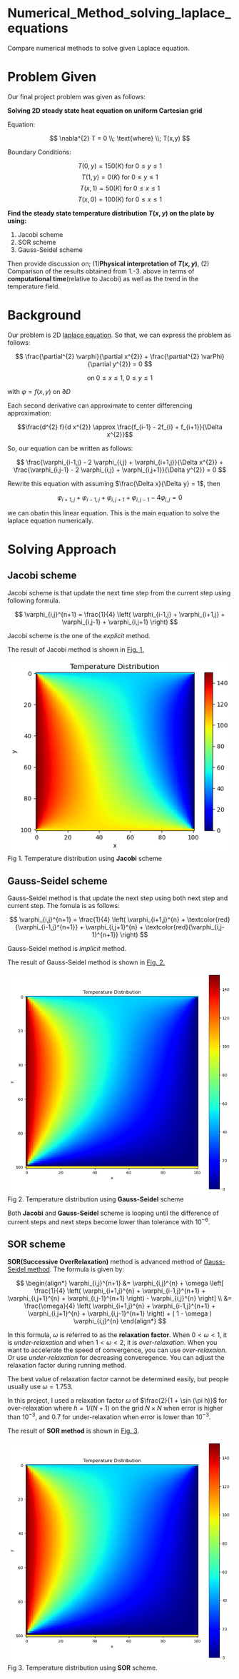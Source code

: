 # Numerical_Method_solving_laplace_equations
Compare numerical methods to solve given Laplace equation.

# Problem Given
Our final project problem was given as follows:

**Solving 2D steady state heat equation on uniform Cartesian grid**

Equation:

$$ \nabla^{2} T = 0 \\; \text{where} \\; T(x,y) $$

Boundary Conditions:

$$ T(0,y) = 150 (K) \; \text{for} \; 0 \leq y \leq 1 $$
$$ T(1,y) = 0 (K) \; \text{for} \; 0 \leq y \leq 1 $$
$$ T(x,1) = 50 (K) \; \text{for} \; 0 \leq x \leq 1 $$
$$ T(x,0) = 100 (K) \; \text{for} \; 0 \leq x \leq 1 $$

**Find the steady state temperature distribution $T(x,y)$ on the plate by using:**

1. Jacobi scheme
2. SOR scheme
3. Gauss-Seidel scheme

Then provide discussion on; (1)**Physical interpretation of $T(x,y)$**, (2) Comparison of the results obtained from 1.-3. above in terms of **computational time**(relative to Jacobi) as well as the trend in the temperature field.


# Background
Our problem is 2D [laplace equation](https://en.wikipedia.org/wiki/Laplace%27s_equation). So that, we can express the problem as follows:

$$ \frac{\partial^{2} \varphi}{\partial x^{2}} + \frac{\partial^{2} \varPhi}{\partial y^{2}} = 0 $$

$$ \text{on} \; 0 \leq x \leq 1, \; 0 \leq y \leq 1 $$

with $\varphi = f(x,y)$ on $\partial D$

Each second derivative can approximate to center differencing approximation:

$$\frac{d^{2} f}{d x^{2}} \approx \frac{f_{i-1} - 2f_{i} + f_{i+1}}{\Delta x^{2}}$$

So, our equation can be written as follows:

$$ \frac{\varphi_{i-1,j} - 2 \varphi_{i,j} + \varphi_{i+1,j}}{\Delta x^{2}} + \frac{\varphi_{i,j-1} - 2 \varphi_{i,j} + \varphi_{i,j+1}}{\Delta y^{2}} = 0 $$

Rewrite this equation with assuming $\frac{\Delta x}{\Delta y} = 1$, then

$$ \varphi_{i+1,j} + \varphi_{i-1,j} + \varphi_{i,j+1} + \varphi_{i,j-1} - 4 \varphi_{i,j} = 0 $$

we can obatin this linear equation. This is the main equation to solve the laplace equation numerically.

# Solving Approach
## Jacobi scheme
Jacobi scheme is that update the next time step from the current step using following formula.

$$ \varphi_{i,j}^{n+1} = \frac{1}{4} \left( \varphi_{i-1,j} + \varphi_{i+1,j} + \varphi_{i,j-1} + \varphi_{i,j+1} \right) $$

Jacobi scheme is the one of the *explicit* method.

The result of Jacobi method is shown in [Fig. 1.](#fig1)

<a id="fig1"></a>
![Jacobi_result](Temp_Jacobi.png)
Fig 1. Temperature distribution using **Jacobi** scheme

## Gauss-Seidel scheme
Gauss-Seidel method is that update the next step using both next step and current step. The fomula is as follows:

$$ \varphi_{i,j}^{n+1} = \frac{1}{4} \left( \varphi_{i+1,j}^{n} + \textcolor{red}{\varphi_{i-1,j}^{n+1}} + \varphi_{i,j+1}^{n} + \textcolor{red}{\varphi_{i,j-1}^{n+1}} \right) $$

Gauss-Seidel method is *implicit* method.

The result of Gauss-Seidel method is shown in [Fig. 2.](#fig2)

<a id="fig2"></a>
![result_Gauss_Seidel](Temp_Gauss_Seidel.png)
Fig 2. Temperature distribution using **Gauss-Seidel** scheme

Both **Jacobi** and **Gauss-Seidel** scheme is looping until the difference of current steps and next steps become lower than tolerance with $10^{-6}$.

## SOR scheme
**SOR(Successive OverRelaxation)** method is advanced method of [Gauss-Seidel method](#gauss-seidel-scheme). The formula is given by:

$$
\begin{align*}
\varphi_{i,j}^{n+1} &= \varphi_{i,j}^{n} + \omega \left[ \frac{1}{4} \left( \varphi_{i+1,j}^{n} + \varphi_{i-1,j}^{n+1} + \varphi_{i,j+1}^{n} + \varphi_{i,j-1}^{n+1} \right) - \varphi_{i,j}^{n} \right] \\
&= \frac{\omega}{4} \left( \varphi_{i+1,j}^{n} + \varphi_{i-1,j}^{n+1} + \varphi_{i,j+1}^{n} + \varphi_{i,j-1}^{n+1} \right) + ( 1 - \omega ) \varphi_{i,j}^{n}
\end{align*}
$$

In this formula, $\omega$ is referred to as the **relaxation factor**.
When $0 < \omega < 1$, it is *under-relaxation* and when $1 < \omega < 2$, it is *over-relaxation*. When you want to accelerate the speed of convergence, you can use *over-relaxaion*. Or use *under-relaxation* for decreasing converegence. You can adjust the relaxation factor during running method.

The best value of relaxation factor cannot be determined easily, but people usually use $\omega = 1.753$.

In this project, I used a relaxation factor $\omega$ of $\frac{2}{1 + \sin (\pi h)}$ for over-relaxation where $h=1/(N+1)$ on the grid $N \times N$ when error is higher than $10^{-3}$, and $0.7$ for under-relaxation when error is lower than $10^{-3}$.

The result of **SOR method** is shown in [Fig. 3](#fig3).

<a id="fig3"></a>
![Result of SOR method](Temp_SOR.png)
Fig 3. Temperature distribution using **SOR** scheme.


